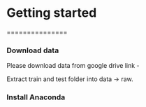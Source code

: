# Getting started
===============



### Download data

Please download data from google drive link - 

Extract train and test folder into data -> raw.

### Install Anaconda 

